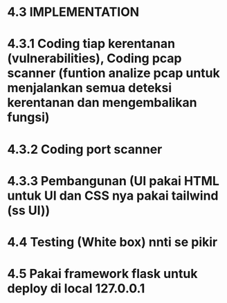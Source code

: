 # 4.3 IMPLEMENTATION
# 4.3.1 Coding tiap kerentanan (vulnerabilities), Coding pcap scanner (funtion analize pcap untuk menjalankan semua deteksi kerentanan dan mengembalikan fungsi)
# 4.3.2 Coding port scanner
# 4.3.3 Pembangunan (UI pakai HTML untuk UI dan CSS nya pakai tailwind (ss UI))
# 4.4 Testing (White box) nnti se pikir
# 4.5 Pakai framework flask untuk deploy di local 127.0.0.1 

